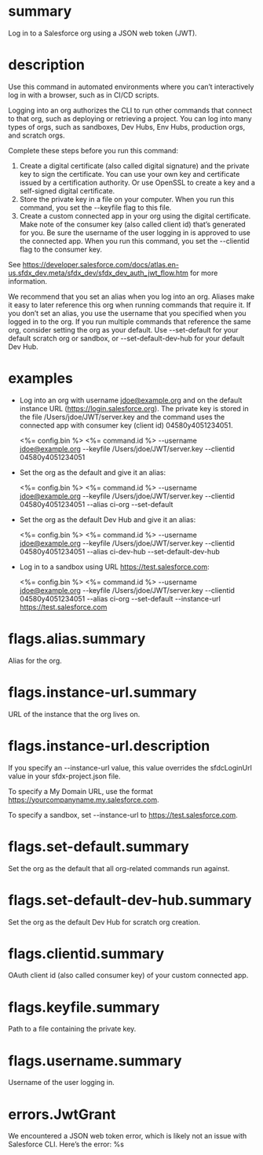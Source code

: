 # summary

Log in to a Salesforce org using a JSON web token (JWT).

# description

Use this command in automated environments where you can’t interactively log in with a browser, such as in CI/CD scripts.

Logging into an org authorizes the CLI to run other commands that connect to that org, such as deploying or retrieving a project. You can log into many types of orgs, such as sandboxes, Dev Hubs, Env Hubs, production orgs, and scratch orgs.

Complete these steps before you run this command:

1. Create a digital certificate (also called digital signature) and the private key to sign the certificate. You can use your own key and certificate issued by a certification authority. Or use OpenSSL to create a key and a self-signed digital certificate.
2. Store the private key in a file on your computer. When you run this command, you set the --keyfile flag to this file.
3. Create a custom connected app in your org using the digital certificate. Make note of the consumer key (also called client id) that’s generated for you. Be sure the username of the user logging in is approved to use the connected app. When you run this command, you set the --clientid flag to the consumer key.

See https://developer.salesforce.com/docs/atlas.en-us.sfdx_dev.meta/sfdx_dev/sfdx_dev_auth_jwt_flow.htm for more information.

We recommend that you set an alias when you log into an org. Aliases make it easy to later reference this org when running commands that require it. If you don’t set an alias, you use the username that you specified when you logged in to the org. If you run multiple commands that reference the same org, consider setting the org as your default. Use --set-default for your default scratch org or sandbox, or --set-default-dev-hub for your default Dev Hub.

# examples

- Log into an org with username jdoe@example.org and on the default instance URL (https://login.salesforce.org). The private key is stored in the file /Users/jdoe/JWT/server.key and the command uses the connected app with consumer key (client id) 04580y4051234051.

  <%= config.bin %> <%= command.id %> --username jdoe@example.org --keyfile /Users/jdoe/JWT/server.key --clientid 04580y4051234051

- Set the org as the default and give it an alias:

  <%= config.bin %> <%= command.id %> --username jdoe@example.org --keyfile /Users/jdoe/JWT/server.key --clientid 04580y4051234051 --alias ci-org --set-default

- Set the org as the default Dev Hub and give it an alias:

  <%= config.bin %> <%= command.id %> --username jdoe@example.org --keyfile /Users/jdoe/JWT/server.key --clientid 04580y4051234051 --alias ci-dev-hub --set-default-dev-hub

- Log in to a sandbox using URL https://test.salesforce.com:

  <%= config.bin %> <%= command.id %> --username jdoe@example.org --keyfile /Users/jdoe/JWT/server.key --clientid 04580y4051234051 --alias ci-org --set-default --instance-url https://test.salesforce.com

# flags.alias.summary

Alias for the org.

# flags.instance-url.summary

URL of the instance that the org lives on.

# flags.instance-url.description

If you specify an --instance-url value, this value overrides the sfdcLoginUrl value in your sfdx-project.json file.

To specify a My Domain URL, use the format https://yourcompanyname.my.salesforce.com.

To specify a sandbox, set --instance-url to https://test.salesforce.com.

# flags.set-default.summary

Set the org as the default that all org-related commands run against.

# flags.set-default-dev-hub.summary

Set the org as the default Dev Hub for scratch org creation.

# flags.clientid.summary

OAuth client id (also called consumer key) of your custom connected app.

# flags.keyfile.summary

Path to a file containing the private key.

# flags.username.summary

Username of the user logging in.

# errors.JwtGrant

We encountered a JSON web token error, which is likely not an issue with Salesforce CLI. Here’s the error: %s
